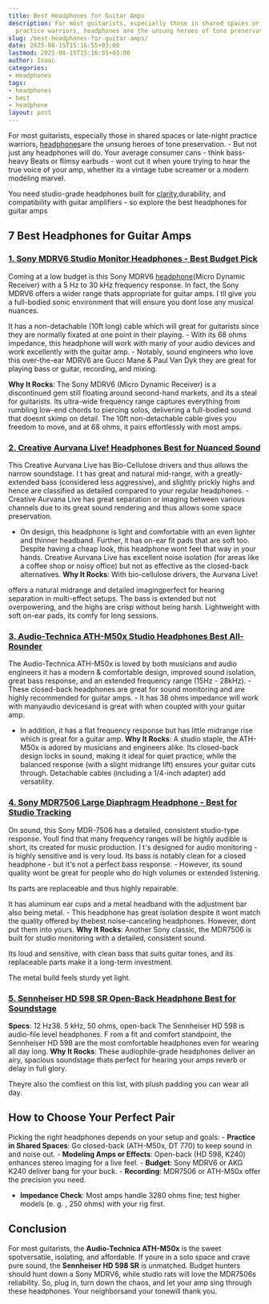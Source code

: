 ```yaml
---
title: Best Headphones for Guitar Amps
description: For most guitarists, especially those in shared spaces or late-night
  practice warriors, headphones are the unsung heroes of tone preservation.
slug: /best-headphones-for-guitar-amps/
date: 2025-08-15T15:16:55+03:00
lastmod: 2025-08-15T15:16:55+03:00
author: Isaac
categories:
- Headphones
tags:
- headphones
- best
- headphone
layout: post
---
```

For most guitarists, especially those in shared spaces or late-night practice warriors, [headphones](https://pestpolicy.com/best-dj-headphones/)are the unsung heroes of tone preservation. - But not just any headphones will do. Your average consumer cans - think bass-heavy Beats or flimsy earbuds - wont cut it when youre trying to hear the true voice of your amp, whether its a vintage tube screamer or a modern modeling marvel.

You need studio-grade headphones built for [clarity](https://pestpolicy.com/best-headphones-for-music-production/),durability, and compatibility with guitar amplifiers - so explore the best headphones for guitar amps

##  7 Best Headphones for Guitar Amps

###  [1. Sony MDRV6 Studio Monitor Headphones - Best Budget Pick](https://www.amazon.com/dp/B00001WRSJ/?tag=p-policy-20)

Coming at a low budget is this Sony MDRV6 [headphone](https://pestpolicy.com/best-headphones-for-music-production/)(Micro Dynamic Receiver) with a 5 Hz to 30 kHz frequency response. In fact, the Sony MDRV6 offers a wider range thats appropriate for guitar amps. I tll give you a full-bodied sonic environment that will ensure you dont lose any musical nuances.

It has a non-detachable (10ft long) cable which will great for guitarists since they are normally fixated at one point in their playing. - With its 68 ohms impedance, this headphone will work with many of your audio devices and work excellently with the guitar amp. - Notably, sound engineers who love this over-the-ear MDRV6 are Gucci Mane & Paul Van Dyk they are great for playing bass or guitar, recording, and mixing.

**Why It Rocks**: The Sony MDRV6 (Micro Dynamic Receiver) is a discontinued gem still floating around second-hand markets, and its a steal for guitarists. Its ultra-wide frequency range captures everything from rumbling low-end chords to piercing solos, delivering a full-bodied sound that doesnt skimp on detail. The 10ft non-detachable cable gives you freedom to move, and at 68 ohms, it pairs effortlessly with most amps.

###  [2. Creative Aurvana Live! Headphones  Best for Nuanced Sound](https://www.amazon.com/dp/B000ZJZ7OA/?tag=p-policy-20)

This Creative Aurvana Live has Bio-Cellulose drivers and thus allows the narrow soundstage. I t has great and natural mid-range, with a greatly-extended bass (considered less aggressive), and slightly prickly highs and hence are classified as detailed compared to your regular headphones. - Creative Aurvana Live has great separation or imaging between various channels due to its great sound rendering and thus allows some space preservation.

- On design, this headphone is light and comfortable with an even lighter and thinner headband. Further, it has on-ear fit pads that are soft too. Despite having a cheap look, this headphone wont feel that way in your hands. Creative Aurvana Live has excellent noise isolation (for areas like a coffee shop or noisy office) but not as effective as the closed-back alternatives. **Why It Rocks**: With bio-cellulose drivers, the Aurvana Live!

offers a natural midrange and detailed imagingperfect for hearing separation in multi-effect setups. The bass is extended but not overpowering, and the highs are crisp without being harsh. Lightweight with soft on-ear pads, its comfy for long sessions.

###  [3. Audio-Technica ATH-M50x Studio Headphones Best All-Rounder](https://www.amazon.com/dp/B00HVLUR86/?tag=p-policy-20)

The Audio-Technica ATH-M50x is loved by both musicians and audio engineers it has a modern & comfortable design, improved sound isolation, great bass response, and an extended frequency range (15Hz - 28kHz). - These closed-back headphones are great for sound monitoring and are highly recommended for guitar amps. - It has 38 ohms impedance will work with manyaudio devicesand is great with when coupled with your guitar amp.

- In addition, it has a flat frequency response but has little midrange rise which is great for a guitar amp. **Why It Rocks**: A studio staple, the ATH-M50x is adored by musicians and engineers alike. Its closed-back design locks in sound, making it ideal for quiet practice, while the balanced response (with a slight midrange lift) ensures your guitar cuts through. Detachable cables (including a 1/4-inch adapter) add versatility.

###  [4. Sony MDR7506 Large Diaphragm Headphone - Best for Studio Tracking](https://www.amazon.com/dp/B000AJIF4E/?tag=p-policy-20)

On sound, this Sony MDR-7506 has a detailed, consistent studio-type response. Youll find that many frequency ranges will be highly audible is short, its created for music production. I t's designed for audio monitoring - is highly sensitive and is very loud. Its bass is notably clean for a closed headphone - but it's not a perfect bass response. - However, its sound quality wont be great for people who do high volumes or extended listening.

Its parts are replaceable and thus highly repairable.

It has aluminum ear cups and a metal headband with the adjustment bar also being metal. - This headphone has great isolation despite it wont match the quality offered by thebest noise-canceling headphones. However, dont put them into yours. **Why It Rocks**: Another Sony classic, the MDR7506 is built for studio monitoring with a detailed, consistent sound.

Its loud and sensitive, with clean bass that suits guitar tones, and its replaceable parts make it a long-term investment.

The metal build feels sturdy yet light.

###  [5. Sennheiser HD 598 SR Open-Back Headphone Best for Soundstage](https://www.amazon.com/dp/B06WRMZZ45/?tag=p-policy-20)

**Specs**: 12 Hz38. 5 kHz, 50 ohms, open-back The Sennheiser HD 598 is audio-file level headphones. F rom a fit and comfort standpoint, the Sennheiser HD 598 are the most comfortable headphones even for wearing all day long. **Why It Rocks**: These audiophile-grade headphones deliver an airy, spacious soundstage thats perfect for hearing your amps reverb or delay in full glory.

Theyre also the comfiest on this list, with plush padding you can wear all day.

##  How to Choose Your Perfect Pair

Picking the right headphones depends on your setup and goals: - **Practice in Shared Spaces**: Go closed-back (ATH-M50x, DT 770) to keep sound in and noise out. - **Modeling Amps or Effects**: Open-back (HD 598, K240) enhances stereo imaging for a live feel. - **Budget**: Sony MDRV6 or AKG K240 deliver bang for your buck. - **Recording**: MDR7506 or ATH-M50x offer the precision you need.

- **Impedance Check**: Most amps handle 3280 ohms fine; test higher models (e. g. , 250 ohms) with your rig first.

##  Conclusion

For most guitarists, the **Audio-Technica ATH-M50x** is the sweet spotversatile, isolating, and affordable. If youre in a solo space and crave pure sound, the **Sennheiser HD 598 SR** is unmatched. Budget hunters should hunt down a Sony MDRV6, while studio rats will love the MDR7506s reliability. So, plug in, turn down the chaos, and let your amp sing through these headphones. Your neighborsand your tonewill thank you.
